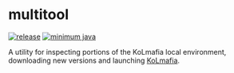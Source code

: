 # multitool
[![release](https://img.shields.io/github/v/release/kolmafia/multitool?color=blueviolet&label=%F0%9F%8D%B8%20release)](https://github.com/kolmafia/multitool/releases/latest)
[![minimum java](https://img.shields.io/static/v1?label=min%20java&message=v8&color=%23007396&logo=java)](https://adoptium.net/)

A utility for inspecting portions of the KoLmafia local environment, downloading new versions and launching [KoLmafia](https://github.com/kolmafia/kolmafia).
